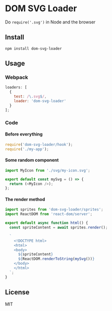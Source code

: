 # DOM SVG Loader

Do `require('.svg')` in Node and the browser

## Install

```
npm install dom-svg-loader
```

## Usage

### Webpack

```javascript
loaders: [
  {
    test: /\.svg$/,
    loader: 'dom-svg-loader'
  }
];
```

### Code

#### Before everything

```javascript
require('dom-svg-loader/hook');
require('./my-app');
```

#### Some random component

```javascript
import MyIcon from './svg/my-icon.svg';

export default const mySvg = () => {
  return (<MyIcon />);
};
```

#### The render method

```javascript
import sprites from 'dom-svg-loader/sprites';
import ReactDOM from 'react-dom/server';

export default async function html() {
  const spriteContent = await sprites.render();

  `
    <!DOCTYPE html>
    <html>
    <body>
      ${spriteContent}
      ${ReactDOM.renderToString(mySvg())}
    </body>
    </html>
  `;
}
```

## License

MIT
